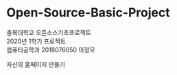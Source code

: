 # Open-Source-Basic-Project
충북대학교 오픈소스기초프로젝트   
2020년 1학기 프로젝트   
컴퓨터공학과 2018076050 이정모

자신의 홈페이지 만들기

